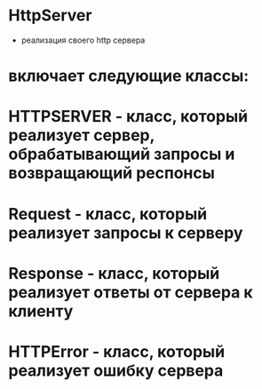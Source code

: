 # HttpServer
- реализация своего http сервера
# включает следующие классы:
# HTTPSERVER - класс, который реализует сервер, обрабатывающий запросы и возвращающий респонсы
# Request - класс, который реализует запросы к серверу
# Response - класс, который реализует ответы от сервера к клиенту
# HTTPError - класс, который реализует ошибку сервера
